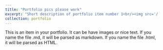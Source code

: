 ```yaml
---
title: "Portfolio pics please work"
excerpt: "Short description of portfolio item number 1<br/><img src='/.github.io/images/sturgeon.png'>"
collection: portfolio
---
```


This is an item in your portfolio. It can be have images or nice text. If you name the file .md, it will be parsed as markdown. If you name the file .html, it will be parsed as HTML. 
